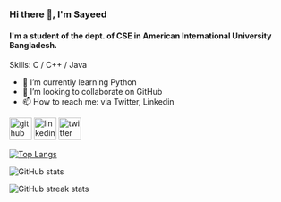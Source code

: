 ### Hi there 👋, I'm Sayeed
#### I'm a student of the dept. of CSE in American International University Bangladesh.

Skills: C / C++ / Java

- 🌱 I’m currently learning Python 
- 👯 I’m looking to collaborate on GitHub 
- 📫 How to reach me: via Twitter, Linkedin 


[<img src='https://cdn.jsdelivr.net/npm/simple-icons@3.0.1/icons/github.svg' alt='github' height='40'>](https://github.com/Sayeedalam01)  [<img src='https://cdn.jsdelivr.net/npm/simple-icons@3.0.1/icons/linkedin.svg' alt='linkedin' height='40'>](https://www.linkedin.com/in/Sayeedalam01/)  [<img src='https://cdn.jsdelivr.net/npm/simple-icons@3.0.1/icons/twitter.svg' alt='twitter' height='40'>](https://twitter.com/Sayeedalam01)  

[![Top Langs](https://github-readme-stats.vercel.app/api/top-langs/?username=Sayeedalam01)](https://github.com/anuraghazra/github-readme-stats)

![GitHub stats](https://github-readme-stats.vercel.app/api?username=Sayeedalam01&show_icons=true)  

![GitHub streak stats](https://streak-stats.demolab.com/?user=Sayeedalam01)  

